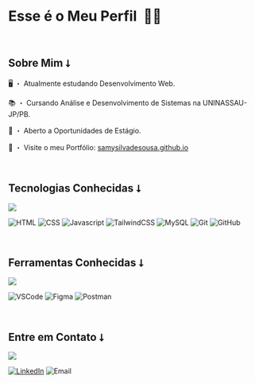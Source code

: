 # Esse é o Meu Perfil ‎ ‎👋🙂

<br>

## Sobre Mim ⭣

🖥 ・ Atualmente estudando Desenvolvimento Web.

📚 ・ Cursando Análise e Desenvolvimento de Sistemas na UNINASSAU-JP/PB.

💼 ・ Aberto a Oportunidades de Estágio.

🧩 ・ Visite o meu Portfólio: [samysilvadesousa.github.io](https://samysilvadesousa.github.io)

<br>

## Tecnologias Conhecidas ⭣

<img src="https://skillicons.dev/icons?i=html,css,javascript,tailwind,mysql,git,github" />

![HTML](https://badgen.net/badge/Label/HTML/E14E1D?icon=icon&label=)
![CSS](https://badgen.net/badge/Label/CSS/0277BD?icon=icon&label=)
![Javascript](https://badgen.net/badge/Label/Javascript/F0DB4F?icon=icon&label=)
![TailwindCSS](https://badgen.net/badge/Label/TailwindCSS/24BBBC?icon=icon&label=)
![MySQL](https://badgen.net/badge/Label/MySQL/242938?icon=icon&label=)
![Git](https://badgen.net/badge/Label/Git/F03C2E?icon=icon&label=)
![GitHub](https://badgen.net/badge/Label/GitHub/242938?icon=icon&label=)

<br>

## Ferramentas Conhecidas ⭣
<img src="https://skillicons.dev/icons?i=vscode,figma,postman" />

![VSCode](https://badgen.net/badge/Label/VSCode/3C99D4?icon=icon&label=)
![Figma](https://badgen.net/badge/Label/Figma/A259FF?icon=icon&label=)
![Postman](https://badgen.net/badge/Label/Postman/FF6C37?icon=icon&label=)

<br>

## Entre em Contato ⭣
<img src="https://skillicons.dev/icons?i=linkedin,gmail" />

[![LinkedIn](https://badgen.net/badge/Label/LinkedIn/0A66C2?icon=icon&label=)](https://www.linkedin.com/in/samysilvadesousa/)
![Email](https://badgen.net/badge/Email/samysilvadesousa@gmail.com/343434?icon=icon&labelColor=ff0000&color=343434)

<br>

